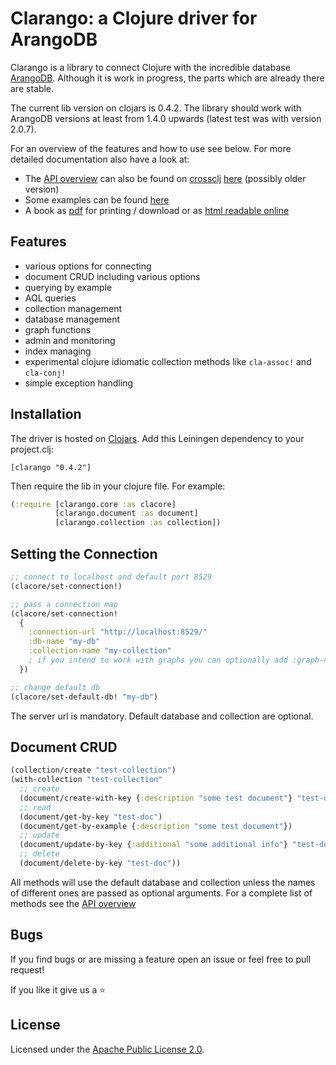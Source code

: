 <!-- img src="https://travis-ci.org/edlich/clarango.png?branch=master" alt="travis-ci.org Build Status" title="Build Status" align="right" /-->
Clarango: a Clojure driver for ArangoDB
========

Clarango is a library to connect Clojure with the incredible database [ArangoDB](http://www.arangodb.org/). Although it is work in progress, the parts which are already there are stable. 

The current lib version on clojars is 0.4.2. The library should work with ArangoDB versions at least from 1.4.0 upwards (latest test was with version 2.0.7).

For an overview of the features and how to use see below. For more detailed documentation also have a look at:
* The [API overview](http://edlich.github.io/clarango/doc/index.html) can also be found on [crossclj](http://crossclj.info) [here](http://crossclj.info/ns/clarango/0.3.2/clarango.core.html) (possibly older version)
* Some examples can be found [here](https://github.com/edlich/clarango/blob/development/src/clarango/main.clj)
* A book as [pdf](https://leanpub.com/clarango) for printing / download or as [html readable online](https://leanpub.com/clarango/read)

## Features

* various options for connecting
* document CRUD including various options
* querying by example
* AQL queries
* collection management
* database management
* graph functions
* admin and monitoring
* index managing
* experimental clojure idiomatic collection methods like `cla-assoc!` and `cla-conj!`
* simple exception handling

## Installation

The driver is hosted on [Clojars](https://clojars.org/clarango). Add this Leiningen dependency to your project.clj:
```
[clarango "0.4.2"]
```
Then require the lib in your clojure file. For example:
``` Clojure
(:require [clarango.core :as clacore]
          [clarango.document :as document]
          [clarango.collection :as collection])
```

## Setting the Connection

```clojure
;; connect to localhost and default port 8529
(clacore/set-connection!)

;; pass a connection map
(clacore/set-connection! 
  {
    :connection-url "http://localhost:8529/"
    :db-name "my-db"
    :collection-name "my-collection"
    ; if you intend to work with graphs you can optionally add :graph-name "my-graph"
  })

;; change default db
(clacore/set-default-db! "my-db")
```

The server url is mandatory. Default database and collection are optional.

## Document CRUD

```clojure
(collection/create "test-collection")
(with-collection "test-collection"
  ;; create
  (document/create-with-key {:description "some test document"} "test-doc")
  ;; read
  (document/get-by-key "test-doc")
  (document/get-by-example {:description "some test document"})
  ;; update
  (document/update-by-key {:additional "some additional info"} "test-doc")
  ;; delete
  (document/delete-by-key "test-doc"))

```

All methods will use the default database and collection unless the names of different ones are passed as optional arguments. For a complete list of methods see the [API overview](http://edlich.github.io/clarango/doc/index.html)

## Bugs

If you find bugs or are missing a feature open an issue or feel free to pull request!

If you like it give us a :star:

## License

Licensed under the [Apache Public License 2.0](http://www.apache.org/licenses/LICENSE-2.0.html).
